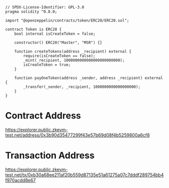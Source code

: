 ```sol
// SPDX-License-Identifier: GPL-3.0
pragma solidity ^0.8.0;

import "@openzeppelin/contracts/token/ERC20/ERC20.sol";

contract Token is ERC20 {
    bool internal isCreateToken = false;

    constructor() ERC20("Master", "MSR") {}

    function createTokens(address _recipient) external {
        require(isCreateToken == false);
        _mint(_recipient, 1000000000000000000000000);
        isCreateToken = true;
    }

    function payOneToken(address _sender, address _recipient) external {
        _transfer(_sender, _recipient, 1000000000000000000);
    }
}
```
# Contract Address
https://explorer.public.zkevm-test.net/address/0x3b90d35477299f43e57b69d08f4b5259800a6cf8

# Transaction Address
https://explorer.public.zkevm-test.net/tx/0xb30a68ee211af20b559d87135e51a61275a07c7dddf289754bb4f970acdd8e67
